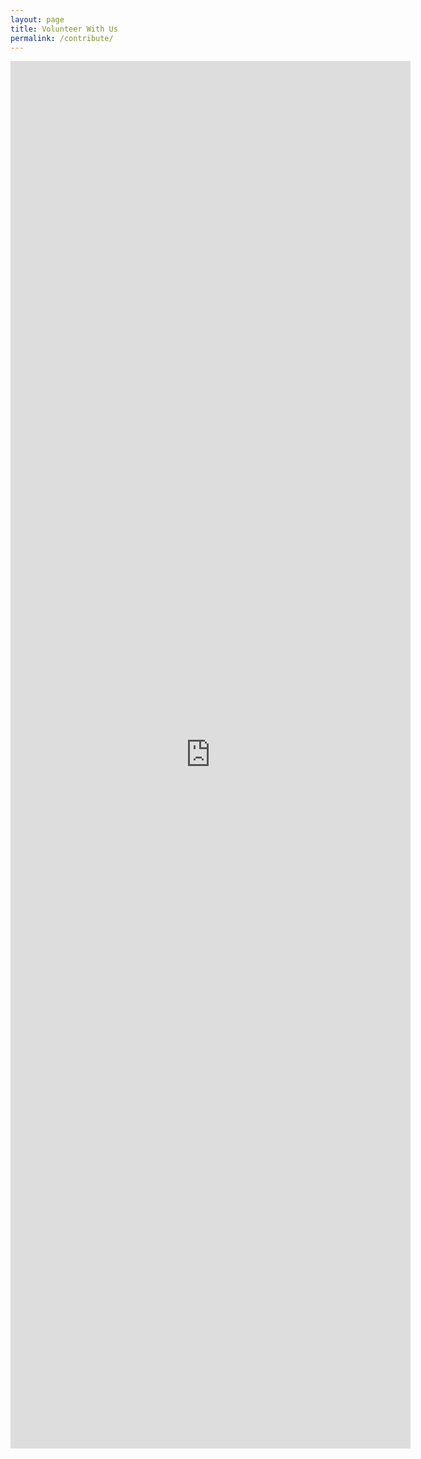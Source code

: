 ```yaml
---
layout: page
title: Volunteer With Us
permalink: /contribute/
---
```



<iframe src="https://docs.google.com/forms/d/e/1FAIpQLSfyiHKJwKa_64hVc0VqmPk5iY3bsophydl9H_puwuv0E7Cfjg/viewform?embedded=true" width="640" height="2220" frameborder="0" marginheight="0" marginwidth="0">Loading…</iframe>